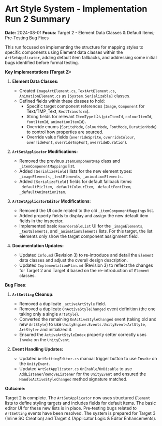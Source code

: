 # Art Style System - Implementation Run 2 Summary

**Date:** 2024-08-01
**Focus:** Target 2 - Element Data Classes & Default Items; Pre-Testing Bug Fixes

This run focused on implementing the structure for mapping styles to specific components using Element data classes within the `ArtSetApplicator`, adding default item fallbacks, and addressing some initial bugs identified before formal testing.

**Key Implementations (Target 2):**

1.  **Element Data Classes:**
    *   Created `ImageArtElement.cs`, `TextArtElement.cs`, `AnimationElement.cs` as `[System.Serializable]` classes.
    *   Defined fields within these classes to hold:
        *   Specific target component references (`Image`, `Component` for Text/TMP\_Text, `RectTransform`).
        *   String fields for relevant `ItemType` IDs (`picItemId`, `colourItemId`, `fontItemId`, `animationItemId`).
        *   Override enums (`SpriteMode`, `ColourMode`, `FontMode`, `DurationMode`) to control how properties are sourced.
        *   Override value fields (`overrideSprite`, `overrideColour`, `overrideFont`, `overrideTmpFont`, `overrideDuration`).

2.  **`ArtSetApplicator` Modifications:**
    *   Removed the previous `ItemComponentMap` class and `_itemComponentMappings` list.
    *   Added `[SerializeField]` lists for the new element types: `_imageElements`, `_textElements`, `_animationElements`.
    *   Added `[SerializeField]` fields for default fallback items: `_defaultPicItem`, `_defaultColourItem`, `_defaultFontItem`, `_defaultAnimationItem`.

3.  **`ArtSetApplicatorEditor` Modifications:**
    *   Removed the UI code related to the old `_itemComponentMappings` list.
    *   Added property fields to display and assign the new default item fields in the inspector.
    *   Implemented basic `ReorderableList` UI for the `_imageElements`, `_textElements`, and `_animationElements` lists. For this target, the list elements only show the target component assignment field.

4.  **Documentation Updates:**
    *   Updated `Info.md` (Revision 3) to re-introduce and detail the `Element` data classes and adjust the overall design description.
    *   Updated `ImplementationPlan.md` (Revision 3) to reflect the changes for Target 2 and Target 4 based on the re-introduction of `Element` classes.

**Bug Fixes:**

1.  **`ArtSetting` Cleanup:**
    *   Removed a duplicate `_activeArtStyle` field.
    *   Removed a duplicate `OnActiveStyleChanged` event definition (the one taking only a single `ArtStyle`).
    *   Converted the remaining `OnActiveStyleChanged` event (taking old and new `ArtStyle`) to use `UnityEngine.Events.UnityEvent<ArtStyle, ArtStyle>` and initialized it.
    *   Ensured the `ActiveArtStyleIndex` property setter correctly uses `Invoke` on the `UnityEvent`.

2.  **Event Handling Updates:**
    *   Updated `ArtSettingEditor.cs` manual trigger button to use `Invoke` on the `UnityEvent`.
    *   Updated `ArtSetApplicator.cs` `OnEnable`/`OnDisable` to use `AddListener`/`RemoveListener` for the `UnityEvent` and ensured the `HandleActiveStyleChanged` method signature matched.

**Outcome:**

Target 2 is complete. The `ArtSetApplicator` now uses structured `Element` lists to define styling targets and includes fields for default items. The basic editor UI for these new lists is in place. Pre-testing bugs related to `ArtSetting` events have been resolved. The system is prepared for Target 3 (Inline SO Creation) and Target 4 (Applicator Logic & Editor Enhancements).